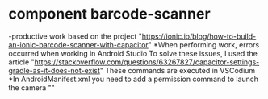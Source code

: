 # component barcode-scanner
-productive work based on the project "https://ionic.io/blog/how-to-build-an-ionic-barcode-scanner-with-capacitor"
*When performing work, errors occurred when working in Android Studio
To solve these issues, I used the article "https://stackoverflow.com/questions/63267827/capacitor-settings-gradle-as-it-does-not-exist" These commands are executed in VSCodium
*In AndroidManifest.xml you need to add a permission command to launch the camera "<uses-permission android:name="android.permission.CAMERA" />"